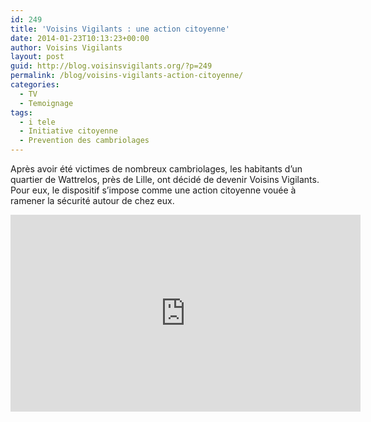 ```yaml
---
id: 249
title: 'Voisins Vigilants : une action citoyenne'
date: 2014-01-23T10:13:23+00:00
author: Voisins Vigilants
layout: post
guid: http://blog.voisinsvigilants.org/?p=249
permalink: /blog/voisins-vigilants-action-citoyenne/
categories:
  - TV
  - Temoignage
tags:
  - i tele
  - Initiative citoyenne
  - Prevention des cambriolages
---
```

Après avoir été victimes de nombreux cambriolages, les habitants d&rsquo;un quartier de Wattrelos, près de Lille, ont décidé de devenir Voisins Vigilants. Pour eux, le dispositif s&rsquo;impose comme une action citoyenne vouée à ramener la sécurité autour de chez eux.

<iframe width="560" height="315" src="https://www.youtube.com/embed/a7wFKhVv4lE" frameborder="0" allow="accelerometer; autoplay; encrypted-media; gyroscope; picture-in-picture" allowfullscreen></iframe>

